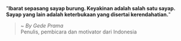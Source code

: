 "**Ibarat sepasang sayap burung. Keyakinan adalah salah satu sayap. Sayap yang lain adalah keterbukaan yang disertai kerendahatian.**"

> ~ _By Gede Prama_  
Penulis, pembicara dan motivator dari Indonesia
